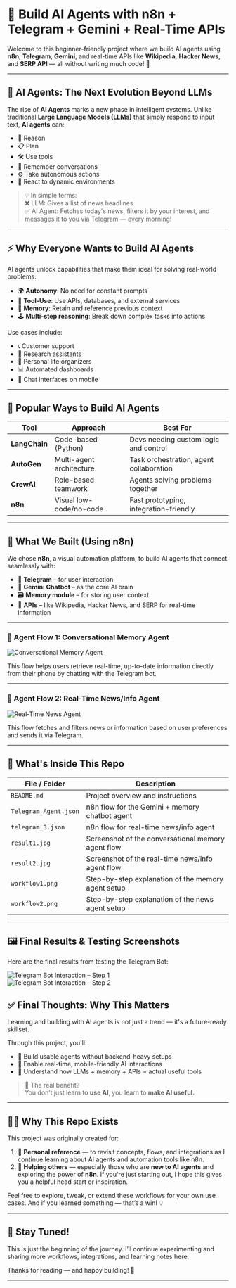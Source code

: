 # 🤖 Build AI Agents with n8n + Telegram + Gemini + Real-Time APIs

Welcome to this beginner-friendly project where we build AI agents using **n8n**, **Telegram**, **Gemini**, and real-time APIs like **Wikipedia**, **Hacker News**, and **SERP API** — all without writing much code! 🔧

---

## 🧠 AI Agents: The Next Evolution Beyond LLMs

The rise of **AI Agents** marks a new phase in intelligent systems. Unlike traditional **Large Language Models (LLMs)** that simply respond to input text, **AI agents** can:

- 🧩 Reason  
- 📋 Plan  
- 🛠️ Use tools  
- 🧠 Remember conversations  
- ⚙️ Take autonomous actions  
- 🔄 React to dynamic environments  

> 💡 In simple terms:  
> ❌ LLM: Gives a list of news headlines  
> ✅ AI Agent: Fetches today's news, filters it by your interest, and messages it to you via Telegram — every morning!

---

## ⚡ Why Everyone Wants to Build AI Agents

AI agents unlock capabilities that make them ideal for solving real-world problems:

- 🌍 **Autonomy**: No need for constant prompts  
- 🔗 **Tool-Use**: Use APIs, databases, and external services  
- 💾 **Memory**: Retain and reference previous context  
- 🕹️ **Multi-step reasoning**: Break down complex tasks into actions  

Use cases include:
- 📞 Customer support  
- 🧪 Research assistants  
- 📅 Personal life organizers  
- 📊 Automated dashboards  
- 🤖 Chat interfaces on mobile  

---

## 🧰 Popular Ways to Build AI Agents

| Tool        | Approach                       | Best For                              |
|-------------|-------------------------------|----------------------------------------|
| **LangChain** | Code-based (Python)           | Devs needing custom logic and control |
| **AutoGen**   | Multi-agent architecture       | Task orchestration, agent collaboration |
| **CrewAI**    | Role-based teamwork            | Agents solving problems together       |
| **n8n**       | Visual low-code/no-code        | Fast prototyping, integration-friendly |

---

## 🚀 What We Built (Using n8n)

We chose **n8n**, a visual automation platform, to build AI agents that connect seamlessly with:

- 📱 **Telegram** – for user interaction  
- 🧠 **Gemini Chatbot** – as the core AI brain  
- 🗃️ **Memory module** – for storing user context  
- 🔗 **APIs** – like Wikipedia, Hacker News, and SERP for real-time information  

---

### 🔄 Agent Flow 1: Conversational Memory Agent

![Conversational Memory Agent](workflow1.png)

This flow helps users retrieve real-time, up-to-date information directly from their phone by chatting with the Telegram bot.

---

### 🔄 Agent Flow 2: Real-Time News/Info Agent

![Real-Time News Agent](workflow2.png)

This flow fetches and filters news or information based on user preferences and sends it via Telegram.

---

## 📁 What's Inside This Repo

| File / Folder                  | Description                                          |
|-------------------------------|------------------------------------------------------|
| `README.md`                   | Project overview and instructions                   |
| `Telegram_Agent.json`         | n8n flow for the Gemini + memory chatbot agent       |
| `telegram_3.json`             | n8n flow for real-time news/info agent               |
| `result1.jpg`                 | Screenshot of the conversational memory agent flow  |
| `result2.jpg`                 | Screenshot of the real-time news/info agent flow    |
| `workflow1.png`               | Step-by-step explanation of the memory agent setup  |
| `workflow2.png`               | Step-by-step explanation of the news agent setup    |
                
---

## 🖼️ Final Results & Testing Screenshots

Here are the final results from testing the Telegram Bot:

![Telegram Bot Interaction – Step 1](result1.jpg)  
![Telegram Bot Interaction – Step 2](result2.jpg)



## ✅ Final Thoughts: Why This Matters

Learning and building with AI agents is not just a trend — it's a future-ready skillset.

Through this project, you'll:
- 🔧 Build usable agents without backend-heavy setups
- 📱 Enable real-time, mobile-friendly AI interactions
- 🧠 Understand how LLMs + memory + APIs = actual useful tools

> 🎯 The real benefit?  
> You don’t just learn to **use AI**, you learn to **make AI useful.**

---

## 🙋‍♀️ Why This Repo Exists

This project was originally created for:

1. 🧠 **Personal reference** — to revisit concepts, flows, and integrations as I continue learning about AI agents and automation tools like n8n.
2. 🌱 **Helping others** — especially those who are **new to AI agents** and exploring the power of **n8n**. If you're just starting out, I hope this gives you a helpful head start or inspiration.

Feel free to explore, tweak, or extend these workflows for your own use cases. And if you learned something — that’s a win! 💡

---

## 📢 Stay Tuned!

This is just the beginning of the journey. I’ll continue experimenting and sharing more workflows, integrations, and learning notes here.

Thanks for reading — and happy building! 🚀



---
